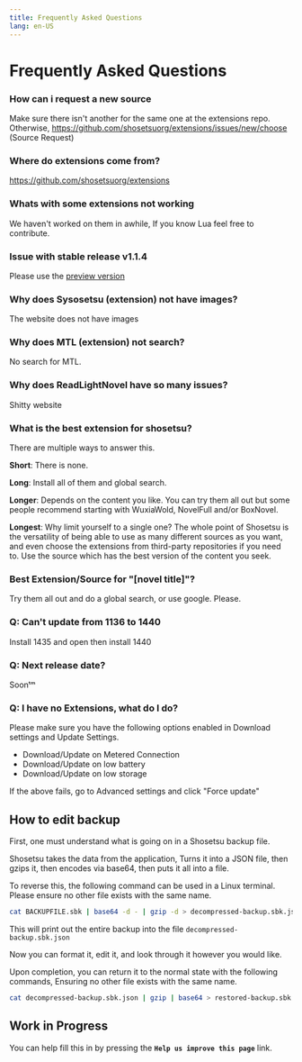 ```yaml
---
title: Frequently Asked Questions
lang: en-US
---
```


# Frequently Asked Questions

### How can i request a new source

Make sure there isn't another for the same one at the extensions repo. Otherwise, https://github.com/shosetsuorg/extensions/issues/new/choose (Source Request)

### Where do extensions come from?

https://github.com/shosetsuorg/extensions

### Whats with some extensions not working

We haven't worked on them in awhile, If you know Lua feel free to contribute.

### Issue with stable release v1.1.4

Please use the [preview version](https://github.com/shosetsuorg/shosetsu-preview/releases/latest)

### Why does Sysosetsu (extension) not have images?

The website does not have images

### Why does MTL (extension) not search?

No search for MTL.

### Why does ReadLightNovel have so many issues?

Shitty website

### What is the best extension for shosetsu?

There are multiple ways to answer this.

**Short**: There is none.

**Long**: Install all of them and global search.

**Longer**: Depends on the content you like. You can try them all out but some people recommend starting with WuxiaWold, NovelFull and/or BoxNovel.

**Longest**: Why limit yourself to a single one? 
The whole point of Shosetsu is the versatility of being able to use as many different sources as you want, 
and even choose the extensions from third-party repositories if you need to. 
Use the source which has the best version of the content you seek. 

### Best Extension/Source for "[novel title]"?

Try them all out and do a global search, or use google. Please.

### Q: Can't update from 1136 to 1440

Install 1435 and open then install 1440

### Q: Next release date?

Soonᵗᵐ

### Q: I have no Extensions, what do I do?

Please make sure you have the following options enabled in Download settings and Update Settings.

- Download/Update on Metered Connection
- Download/Update on low battery
- Download/Update on low storage

If the above fails, go to Advanced settings and click "Force update"

## How to edit backup

First, one must understand what is going on in a Shosetsu backup file.

Shosetsu takes the data from the application, Turns it into a JSON file, then gzips it, then encodes via base64, then puts it all into a file.

To reverse this, the following command can be used in a Linux terminal. 
Please ensure no other file exists with the same name.

```bash
cat BACKUPFILE.sbk | base64 -d - | gzip -d > decompressed-backup.sbk.json
```
This will print out the entire backup into the file `decompressed-backup.sbk.json`

Now you can format it, edit it, and look through it however you would like.

Upon completion, you can return it to the normal state with the following commands,
Ensuring no other file exists with the same name.

```bash
cat decompressed-backup.sbk.json | gzip | base64 > restored-backup.sbk
```

## Work in Progress
You can help fill this in by pressing the **`Help us improve this page`** link.
